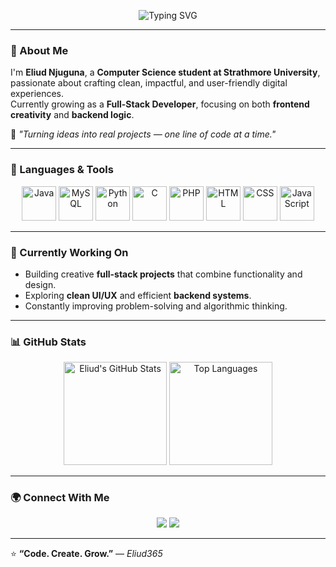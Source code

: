 <!-- Eliud365 GitHub Profile README -->

<p align="center">
  <img src="https://readme-typing-svg.demolab.com?font=Fira+Code&size=26&pause=1000&color=6B4DE6&center=true&vCenter=true&width=700&lines=Hey+there%2C+I'm+Eliud!;Full+Stack+Developer+in+Progress;Computer+Science+Student+at+Strathmore+University;Always+Learning+and+Building+💡" alt="Typing SVG" />
</p>

---

### 🌱 About Me

I'm **Eliud Njuguna**, a **Computer Science student at Strathmore University**, passionate about crafting clean, impactful, and user-friendly digital experiences.  
Currently growing as a **Full-Stack Developer**, focusing on both **frontend creativity** and **backend logic**.

💬 *"Turning ideas into real projects — one line of code at a time."*

---

### 🧠 Languages & Tools

<p align="center">
  <!-- Row 1 -->
  <img src="https://cdn.jsdelivr.net/gh/devicons/devicon/icons/java/java-original.svg" alt="Java" width="55" height="55"/>
  <img src="https://cdn.jsdelivr.net/gh/devicons/devicon/icons/mysql/mysql-original-wordmark.svg" alt="MySQL" width="55" height="55"/>
  <img src="https://cdn.jsdelivr.net/gh/devicons/devicon/icons/python/python-original.svg" alt="Python" width="55" height="55"/>
  <img src="https://cdn.jsdelivr.net/gh/devicons/devicon/icons/c/c-original.svg" alt="C" width="55" height="55"/>
  <img src="https://cdn.jsdelivr.net/gh/devicons/devicon/icons/php/php-original.svg" alt="PHP" width="55" height="55"/>
  <img src="https://cdn.jsdelivr.net/gh/devicons/devicon/icons/html5/html5-original.svg" alt="HTML" width="55" height="55"/>
  <img src="https://cdn.jsdelivr.net/gh/devicons/devicon/icons/css3/css3-original.svg" alt="CSS" width="55" height="55"/>
  <img src="https://cdn.jsdelivr.net/gh/devicons/devicon/icons/javascript/javascript-original.svg" alt="JavaScript" width="55" height="55"/>
</p>

---

### 🚀 Currently Working On
- Building creative **full-stack projects** that combine functionality and design.  
- Exploring **clean UI/UX** and efficient **backend systems**.  
- Constantly improving problem-solving and algorithmic thinking.

---

### 📊 GitHub Stats

<p align="center">
  <img src="https://github-readme-stats.vercel.app/api?username=Eliud365&show_icons=true&theme=radical&hide_border=false" alt="Eliud's GitHub Stats" height="165"/>
  <img src="https://github-readme-stats.vercel.app/api/top-langs/?username=Eliud365&layout=compact&theme=radical&hide_border=false" alt="Top Languages" height="165"/>
</p>

---

### 🌍 Connect With Me
<p align="center">
  <a href="https://github.com/Eliud365"><img src="https://img.shields.io/badge/GitHub-Eliud365-181717?style=for-the-badge&logo=github"/></a>
  <a href="https://www.linkedin.com/in/eliud-njuguna/"><img src="https://img.shields.io/badge/LinkedIn-Eliud_Njuguna-blue?style=for-the-badge&logo=linkedin"/></a>
</p>

---

⭐ **“Code. Create. Grow.”** — *Eliud365*
